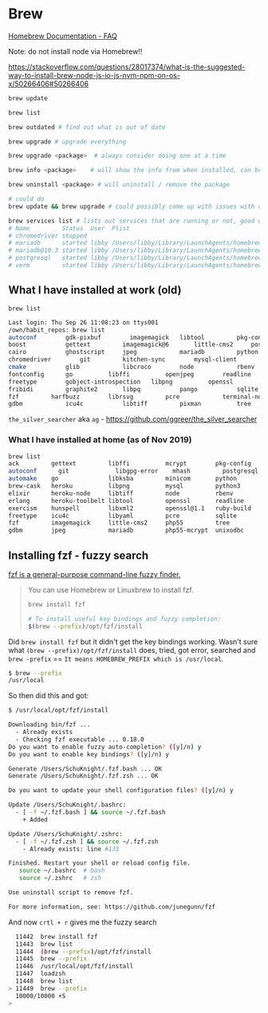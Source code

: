 # Brew

[Homebrew Documentation - FAQ](https://docs.brew.sh/FAQ)

Note: do not install node via Homebrew!!

<https://stackoverflow.com/questions/28017374/what-is-the-suggested-way-to-install-brew-node-js-io-js-nvm-npm-on-os-x/50266406#50266406>

```bash
brew update

brew list

brew outdated # find out what is out of date

brew upgrade # upgrade everything

brew upgrade <package>  # always consider doing one at a time

brew info <package>    # will show the info from when installed, can be useful for postgres start / stop commands

brew uninstall <package> # will uninstall / remove the package

# could do
brew update && brew upgrade # could possibly come up with issues with doing this

brew services list # lists out services that are running or not, good way to check what instances of mariadb were runnng
# Name         Status  User  Plist
# chromedriver stopped
# mariadb      started libby /Users/libby/Library/LaunchAgents/homebrew.mxcl.mariadb.plist
# mariadb@10.3 started libby /Users/libby/Library/LaunchAgents/homebrew.mxcl.mariadb@10.3.plist
# postgresql   started libby /Users/libby/Library/LaunchAgents/homebrew.mxcl.postgresql.plist
# verm         started libby /Users/libby/Library/LaunchAgents/homebrew.mxcl.verm.plist

```

## What I have installed at work (old)

`brew list`

```bash
Last login: Thu Sep 26 11:08:23 on ttys001
/own/habit_repos: brew list
autoconf        gdk-pixbuf        imagemagick   libtool			pkg-config		verm
boost			gettext			imagemagick@6		little-cms2		postgresql		webp
cairo			ghostscript		jpeg			mariadb			python			xz
chromedriver		git			kitchen-sync		mysql-client		python@2		yaml-cpp
cmake			glib			libcroco		node			rbenv			yarn
fontconfig		go			libffi			openjpeg		readline		zsh
freetype		gobject-introspection	libpng			openssl			ruby-build		zsh-completions
fribidi			graphite2		libpq			pango			sqlite
fzf			harfbuzz		librsvg			pcre			terminal-notifier
gdbm			icu4c			libtiff			pixman			tree
```

`the_silver_searcher` aka `ag` - <https://github.com/ggreer/the_silver_searcher>

### What I have installed at home (as of Nov 2019)

```bash
brew list
ack         gettext         libffi          mcrypt        pkg-config    watchman
autoconf	  git             libgpg-error    mhash         postgresql    webp
automake    go              libksba         minicom       python         wxmac
brew-cask   heroku          libpng          mysql         python3        xz
elixir      heroku-node     libtiff         node          rbenv          zsh
erlang      heroku-toolbelt libtool         openssl       readline
exercism    hunspell        libxml2         openssl@1.1   ruby-build
freetype    icu4c           libyaml         pcre          sqlite
fzf         imagemagick     little-cms2     php55         tree
gdbm        jpeg            mariadb         php55-mcrypt  unixodbc
```

## Installing fzf - fuzzy search

[fzf is a general-purpose command-line fuzzy finder.](https://github.com/junegunn/fzf#using-homebrew-or-linuxbrew)

> You can use Homebrew or Linuxbrew to install fzf.
>
> ```bash
> brew install fzf
>
> # To install useful key bindings and fuzzy completion:
> $(brew --prefix)/opt/fzf/install
> ```

Did `brew install fzf` but it didn't get the key bindings working. Wasn't sure what `(brew --prefix)/opt/fzf/install` does, tried, got error, searched and `brew -prefix` == `It means HOMEBREW_PREFIX which is /usr/local`.

```bash
$ brew --prefix
/usr/local
```

So then did this and got:

```bash
$ /usr/local/opt/fzf/install

Downloading bin/fzf ...
  - Already exists
  - Checking fzf executable ... 0.18.0
Do you want to enable fuzzy auto-completion? ([y]/n) y
Do you want to enable key bindings? ([y]/n) y

Generate /Users/SchuKnight/.fzf.bash ... OK
Generate /Users/SchuKnight/.fzf.zsh ... OK

Do you want to update your shell configuration files? ([y]/n) y

Update /Users/SchuKnight/.bashrc:
  - [ -f ~/.fzf.bash ] && source ~/.fzf.bash
    + Added

Update /Users/SchuKnight/.zshrc:
  - [ -f ~/.fzf.zsh ] && source ~/.fzf.zsh
    - Already exists: line #133

Finished. Restart your shell or reload config file.
   source ~/.bashrc  # bash
   source ~/.zshrc   # zsh

Use uninstall script to remove fzf.

For more information, see: https://github.com/junegunn/fzf
```

And now `crtl + r` gives me the fuzzy search

```bash
  11442  brew install fzf
  11443  brew list
  11444  (brew --prefix)/opt/fzf/install
  11445  brew --prefix
  11446  /usr/local/opt/fzf/install
  11447  loadzsh
  11448  brew list
> 11449  brew --prefix
  10000/10000 +S
>
```
